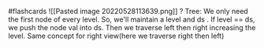 #flashcards 
![[Pasted image 20220528113639.png]]
?
Tree: We only need the first node of every level. So, we'll maintain a level and ds . If level == ds, we push the node val into ds. Then we traverse left then right increasing the level. Same concept for right view(here we traverse right then left)